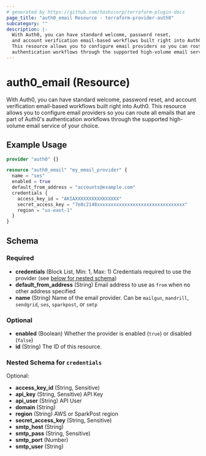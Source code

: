 ```yaml
---
# generated by https://github.com/hashicorp/terraform-plugin-docs
page_title: "auth0_email Resource - terraform-provider-auth0"
subcategory: ""
description: |-
  With Auth0, you can have standard welcome, password reset,
  and account verification email-based workflows built right into Auth0.
  This resource allows you to configure email providers so you can route all emails that are part of Auth0's
  authentication workflows through the supported high-volume email service of your choice.
---
```


# auth0_email (Resource)

With Auth0, you can have standard welcome, password reset, 
and account verification email-based workflows built right into Auth0. 
This resource allows you to configure email providers so you can route all emails that are part of Auth0's
authentication workflows through the supported high-volume email service of your choice.

## Example Usage

```terraform
provider "auth0" {}

resource "auth0_email" "my_email_provider" {
  name = "ses"
  enabled = true
  default_from_address = "accounts@example.com"
  credentials {
    access_key_id = "AKIAXXXXXXXXXXXXXXXX"
    secret_access_key = "7e8c2148xxxxxxxxxxxxxxxxxxxxxxxxxxxxxxxx"
    region = "us-east-1"
  }
}
```

<!-- schema generated by tfplugindocs -->
## Schema

### Required

- **credentials** (Block List, Min: 1, Max: 1) Credentials required to use the provider (see [below for nested schema](#nestedblock--credentials))
- **default_from_address** (String) Email address to use as `from` when no other address specified
- **name** (String) Name of the email provider. Can be `mailgun`, `mandrill`, `sendgrid`, `ses`, `sparkpost`, or `smtp`

### Optional

- **enabled** (Boolean) Whether the provider is enabled (`true`) or disabled (`false`)
- **id** (String) The ID of this resource.

<a id="nestedblock--credentials"></a>
### Nested Schema for `credentials`

Optional:

- **access_key_id** (String, Sensitive)
- **api_key** (String, Sensitive) API Key
- **api_user** (String) API User
- **domain** (String)
- **region** (String) AWS or SparkPost region
- **secret_access_key** (String, Sensitive)
- **smtp_host** (String)
- **smtp_pass** (String, Sensitive)
- **smtp_port** (Number)
- **smtp_user** (String)


